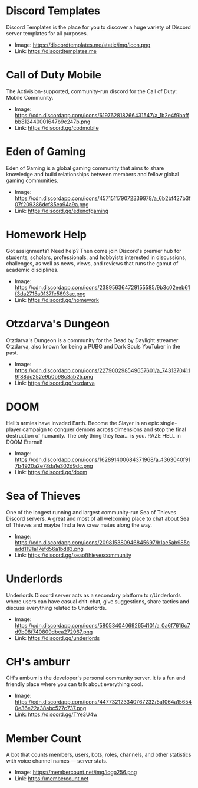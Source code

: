 # Discord Templates

Discord Templates is the place for you to discover a huge variety of Discord server templates for
all purposes.

- Image: https://discordtemplates.me/static/img/icon.png
- Link: https://discordtemplates.me

# Call of Duty Mobile

The Activision-supported, community-run discord for the Call of Duty: Mobile Community.

- Image: https://cdn.discordapp.com/icons/619762818266431547/a_1b2e4f9baffbb812440001647b9c247b.png
- Link: https://discord.gg/codmobile

# Eden of Gaming

Eden of Gaming is a global gaming community that aims to share knowledge and build relationships
between members and fellow global gaming communities.

- Image: https://cdn.discordapp.com/icons/457151179072339978/a_6b2bf427b3f07f209386dcf85ea94a9a.png
- Link: https://discord.gg/edenofgaming

# Homework Help

Got assignments? Need help? Then come join Discord's premier hub for students, scholars,
professionals, and hobbyists interested in discussions, challenges, as well as news, views, and
reviews that runs the gamut of academic disciplines.

- Image: https://cdn.discordapp.com/icons/238956364729155585/9b3c02eeb61f3da2715a0137fe5693ac.png
- Link: https://discord.gg/homework

# Otzdarva's Dungeon

Otzdarva's Dungeon is a community for the Dead by Daylight streamer Otzdarva, also known for being a
PUBG and Dark Souls YouTuber in the past.

- Image: https://cdn.discordapp.com/icons/227900298549657601/a_74313704119f88dc252e9b0b98c3ab25.png
- Link: https://discord.gg/otzdarva

# DOOM

Hell’s armies have invaded Earth. Become the Slayer in an epic single-player campaign to conquer
demons across dimensions and stop the final destruction of humanity. The only thing they fear... is
you. RAZE HELL in DOOM Eternal!

- Image: https://cdn.discordapp.com/icons/162891400684371968/a_4363040f917b4920a2e78da1e302d9dc.png
- Link: https://discord.gg/doom

# Sea of Thieves

One of the longest running and largest community-run Sea of Thieves Discord servers. A great and
most of all welcoming place to chat about Sea of Thieves and maybe find a few crew mates along the
way.

- Image: https://cdn.discordapp.com/icons/209815380946845697/b1ae5ab985cadd1191a17efd56a1bd83.png
- Link: https://discord.gg/seaofthievescommunity

# Underlords

Underlords Discord server acts as a secondary platform to r/Underlords where users can have casual
chit-chat, give suggestions, share tactics and discuss everything related to Underlords.

- Image: https://cdn.discordapp.com/icons/580534040692654101/a_0a6f7616c7d9b98f740809dbea272967.png
- Link: https://discord.gg/underlords

# CH's amburr

CH's amburr is the developer's personal community server. It is a fun and friendly place where you
can talk about everything cool.

- Image: https://cdn.discordapp.com/icons/447732123340767232/5a1064a156540e36e22a38abc527c737.png
- Link: https://discord.gg/TYe3U4w

# Member Count

A bot that counts members, users, bots, roles, channels, and other statistics with voice channel
names ― server stats.

- Image: https://membercount.net/img/logo256.png
- Link: https://membercount.net
